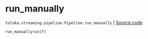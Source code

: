 # run_manually
`toloka.streaming.pipeline.Pipeline.run_manually` | [Source code](https://github.com/Toloka/toloka-kit/blob/v1.1.0.post1/src/streaming/pipeline.py#L282)

```python
run_manually(self)
```

